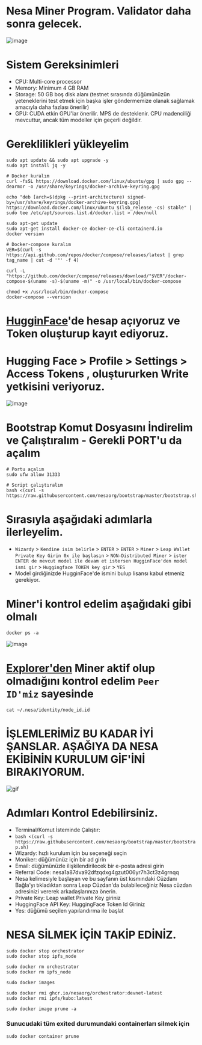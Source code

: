 # Nesa Miner Program. Validator daha sonra gelecek.
![image](https://github.com/user-attachments/assets/f562e1f3-e6fc-40e1-9166-25b24ea753cf)

# Sistem Gereksinimleri
- CPU: Multi-core processor
- Memory: Minimum 4 GB RAM
- Storage: 50 GB boş disk alanı (testnet sırasında düğümünüzün yeteneklerini test etmek için başka işler göndermemize olanak sağlamak amacıyla daha fazlası önerilir)
- GPU: CUDA etkin GPU'lar önerilir. MPS de desteklenir. CPU madenciliği mevcuttur, ancak tüm modeller için geçerli değildir.

# Gereklilikleri yükleyelim
```console
sudo apt update && sudo apt upgrade -y
sudo apt install jq -y
```
```console
# Docker kuralım
curl -fsSL https://download.docker.com/linux/ubuntu/gpg | sudo gpg --dearmor -o /usr/share/keyrings/docker-archive-keyring.gpg

echo "deb [arch=$(dpkg --print-architecture) signed-by=/usr/share/keyrings/docker-archive-keyring.gpg] https://download.docker.com/linux/ubuntu $(lsb_release -cs) stable" | sudo tee /etc/apt/sources.list.d/docker.list > /dev/null

sudo apt-get update
sudo apt-get install docker-ce docker-ce-cli containerd.io
docker version

# Docker-compose kuralım
VER=$(curl -s https://api.github.com/repos/docker/compose/releases/latest | grep tag_name | cut -d '"' -f 4)

curl -L "https://github.com/docker/compose/releases/download/"$VER"/docker-compose-$(uname -s)-$(uname -m)" -o /usr/local/bin/docker-compose

chmod +x /usr/local/bin/docker-compose
docker-compose --version
```
# [HugginFace](https://huggingface.co/)'de hesap açıyoruz ve Token oluşturup kayıt ediyoruz.
# Hugging Face > Profile > Settings > Access Tokens , oluştururken Write yetkisini veriyoruz.
![image](https://github.com/user-attachments/assets/339bcbba-083b-4a89-b869-2505095197f3)

# Bootstrap Komut Dosyasını İndirelim ve Çalıştıralım - Gerekli PORT'u da açalım
```console
# Portu açalım
sudo ufw allow 31333

# Script çalıştıralım
bash <(curl -s https://raw.githubusercontent.com/nesaorg/bootstrap/master/bootstrap.sh)
```
# Sırasıyla aşağıdaki adımlarla ilerleyelim.
- `Wizardy` > `Kendine isim belirle` > `ENTER` > `ENTER` > `Miner` > `Leap Wallet Private Key Girin 0x ile başlasın` > `NON-Distributed Miner` > `ister ENTER de mevcut model ile devam et istersen HugginFace'den model ismi gir` > `Huggingface TOKEN key gir` > `YES`
- Model girdiğinizde HugginFace'de ismini bulup lisansı kabul etmeniz gerekiyor.

# Miner'i kontrol edelim aşağıdaki gibi olmalı
```console
docker ps -a
```
![image](https://github.com/user-attachments/assets/4f665208-6bd9-4d9e-8b63-f21526e35953)

# [Explorer'den](https://node.nesa.ai/) Miner aktif olup olmadığını kontrol edelim `Peer ID'miz` sayesinde
```console
cat ~/.nesa/identity/node_id.id
```

# İŞLEMLERİMİZ BU KADAR İYİ ŞANSLAR. AŞAĞIYA DA NESA EKİBİNİN KURULUM GİF'İNİ BIRAKIYORUM.
![gif](https://raw.githubusercontent.com/nesaorg/bootstrap/master/images/bootstrap.gif)


# Adımları Kontrol Edebilirsiniz.
- Terminal/Komut İsteminde Çalıştır:
- `bash <(curl -s https://raw.githubusercontent.com/nesaorg/bootstrap/master/bootstrap.sh)`
- Wizardy: hızlı kurulum için bu seçeneği seçin
- Moniker: düğümünüz için bir ad girin
- Email: düğümünüzle ilişkilendirilecek bir e-posta adresi girin
- Referral Code: nesa1a87dva92dfzqdxg4gzut006yr7h3ct3z4grnqq
- Nesa kelimesiyle başlayan ve bu sayfanın üst kısmındaki Cüzdanı Bağla'yı tıkladıktan sonra Leap Cüzdan'da bulabileceğiniz Nesa cüzdan adresinizi vererek arkadaşlarınıza önerin.
- Private Key: Leap wallet Private Key giriniz
- HuggingFace API Key: HuggingFace Token Id Giriniz
- Yes: düğümü seçilen yapılandırma ile başlat

# NESA SİLMEK İÇİN TAKİP EDİNİZ.
```console
sudo docker stop orchestrator
sudo docker stop ipfs_node
```
```console
sudo docker rm orchestrator
sudo docker rm ipfs_node
```
```console
sudo docker images
```
```console
sudo docker rmi ghcr.io/nesaorg/orchestrator:devnet-latest
sudo docker rmi ipfs/kubo:latest
```
```console
sudo docker image prune -a
```
### Sunucudaki tüm exited durumundaki containerları silmek için
```console
sudo docker container prune
```
